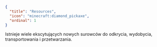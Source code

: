 ```json
{
  "title": "Resources",
  "icon": "minecraft:diamond_pickaxe",
  "ordinal": 1
}
```

Istnieje wiele ekscytujących nowych surowców do odkrycia, wydobycia, transportowania i przetwarzania.
